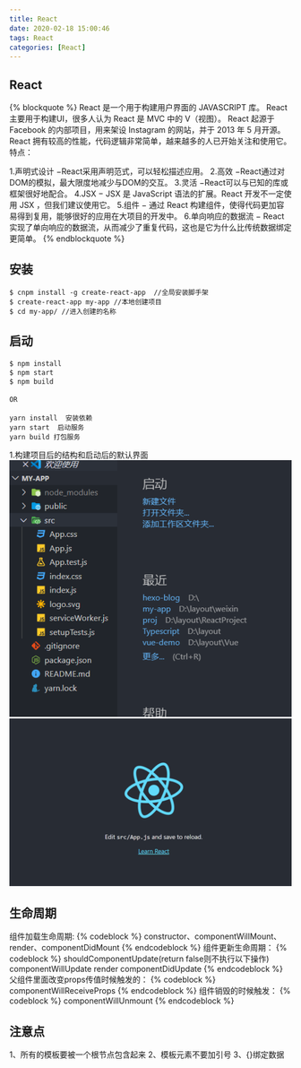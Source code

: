 ```yaml
---
title: React
date: 2020-02-18 15:00:46
tags: React
categories: [React]
---
```



## React
{% blockquote %}
React 是一个用于构建用户界面的 JAVASCRIPT 库。
React主要用于构建UI，很多人认为 React 是 MVC 中的 V（视图）。
React 起源于 Facebook 的内部项目，用来架设 Instagram 的网站，并于 2013 年 5 月开源。
React 拥有较高的性能，代码逻辑非常简单，越来越多的人已开始关注和使用它。
特点：

1.声明式设计 −React采用声明范式，可以轻松描述应用。
2.高效 −React通过对DOM的模拟，最大限度地减少与DOM的交互。
3.灵活 −React可以与已知的库或框架很好地配合。
4.JSX − JSX 是 JavaScript 语法的扩展。React 开发不一定使用 JSX ，但我们建议使用它。
5.组件 − 通过 React 构建组件，使得代码更加容易得到复用，能够很好的应用在大项目的开发中。
6.单向响应的数据流 − React 实现了单向响应的数据流，从而减少了重复代码，这也是它为什么比传统数据绑定更简单。
{% endblockquote %}
<!-- more -->
## 安装
```
$ cnpm install -g create-react-app  //全局安装脚手架
$ create-react-app my-app //本地创建项目
$ cd my-app/ //进入创建的名称
```

## 启动
```
$ npm install
$ npm start
$ npm build

OR

yarn install  安装依赖
yarn start  启动服务
yarn build 打包服务 
```
1.构建项目后的结构和启动后的默认界面
![项目结构](project.png)
![默认界面](project_1.png)

## 生命周期

组件加载生命周期:
{% codeblock %}
constructor、componentWillMount、render、componentDidMount
{% endcodeblock %}
组件更新生命周期：
{% codeblock %}
shouldComponentUpdate(return false则不执行以下操作)
componentWillUpdate
render
componentDidUpdate
{% endcodeblock %}
父组件里面改变props传值时候触发的：
{% codeblock %}
componentWillReceiveProps
{% endcodeblock %}
组件销毁的时候触发：
{% codeblock %}
componentWillUnmount
{% endcodeblock %}

## 注意点
1、所有的模板要被一个根节点包含起来
2、模板元素不要加引号
3、{}绑定数据 
